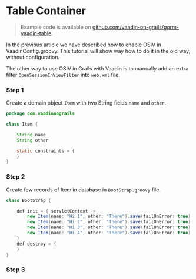 # Table Container

> Example code is available on
[github.com/vaadin-on-grails/gorm-vaadin-table](https://github.com/vaadin-on-grails/gorm-vaadin-table).

In the previous article we have described how to enable OSIV in VaadinConfig.groovy. This tutorial will show way how to do it in the old way, without configuration.

The other way to use OSIV in Grails with Vaadin is to manually add an extra filter `OpenSessionInViewFilter` into `web.xml` file.

### Step 1

Create a domain object `Item` with two String fields `name` and `other`.

``` java
package com.vaadinongrails

class Item {

    String name
    String other

    static constraints = {
    }
}
```

### Step 2

Create few records of Item in database in `BootStrap.groovy` file.

``` java
class BootStrap {

    def init = { servletContext ->
        new Item(name: "Hi 1", other: "There").save(failOnError: true)
        new Item(name: "Hi 2", other: "There").save(failOnError: true)
        new Item(name: "Hi 3", other: "There").save(failOnError: true)
        new Item(name: "Hi 4", other: "There").save(failOnError: true)
    }
    def destroy = {
    }
}
```

### Step 3

